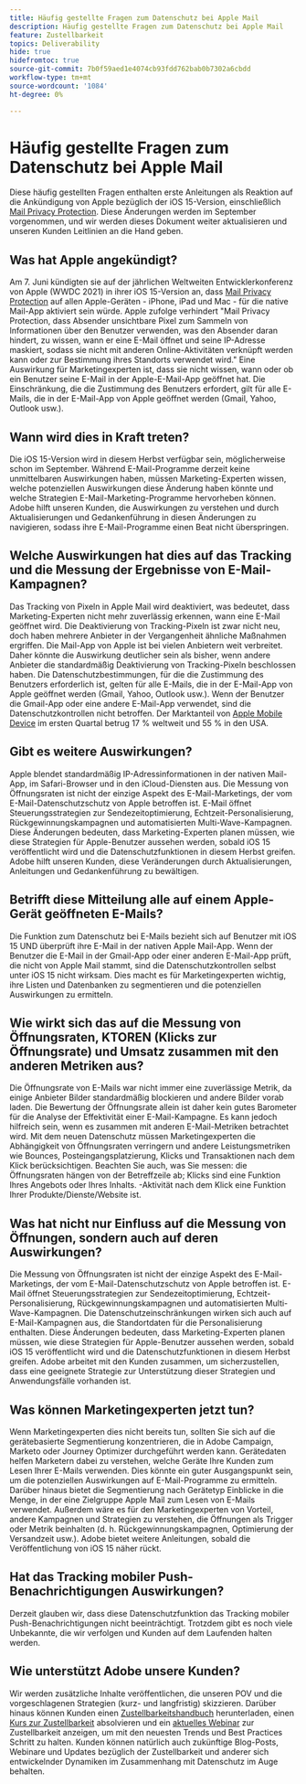 ```yaml
---
title: Häufig gestellte Fragen zum Datenschutz bei Apple Mail
description: Häufig gestellte Fragen zum Datenschutz bei Apple Mail
feature: Zustellbarkeit
topics: Deliverability
hide: true
hidefromtoc: true
source-git-commit: 7b0f59aed1e4074cb93fdd762bab0b7302a6cbdd
workflow-type: tm+mt
source-wordcount: '1084'
ht-degree: 0%

---
```


# Häufig gestellte Fragen zum Datenschutz bei Apple Mail

Diese häufig gestellten Fragen enthalten erste Anleitungen als Reaktion auf die Ankündigung von Apple bezüglich der iOS 15-Version, einschließlich [Mail Privacy Protection](https://www.apple.com/newsroom/2021/06/apple-advances-its-privacy-leadership-with-ios-15-ipados-15-macos-monterey-and-watchos-8/). Diese Änderungen werden im September vorgenommen, und wir werden dieses Dokument weiter aktualisieren und unseren Kunden Leitlinien an die Hand geben.

## Was hat Apple angekündigt?

Am 7. Juni kündigten sie auf der jährlichen Weltweiten Entwicklerkonferenz von Apple (WWDC 2021) in ihrer iOS 15-Version an, dass [Mail Privacy Protection](https://www.apple.com/newsroom/2021/06/apple-advances-its-privacy-leadership-with-ios-15-ipados-15-macos-monterey-and-watchos-8/) auf allen Apple-Geräten - iPhone, iPad und Mac - für die native Mail-App aktiviert sein würde. Apple zufolge verhindert &quot;Mail Privacy Protection, dass Absender unsichtbare Pixel zum Sammeln von Informationen über den Benutzer verwenden, was den Absender daran hindert, zu wissen, wann er eine E-Mail öffnet und seine IP-Adresse maskiert, sodass sie nicht mit anderen Online-Aktivitäten verknüpft werden kann oder zur Bestimmung ihres Standorts verwendet wird.&quot; Eine Auswirkung für Marketingexperten ist, dass sie nicht wissen, wann oder ob ein Benutzer seine E-Mail in der Apple-E-Mail-App geöffnet hat. Die Einschränkung, die die Zustimmung des Benutzers erfordert, gilt für alle E-Mails, die in der E-Mail-App von Apple geöffnet werden (Gmail, Yahoo, Outlook usw.).

## Wann wird dies in Kraft treten?

Die iOS 15-Version wird in diesem Herbst verfügbar sein, möglicherweise schon im September. Während E-Mail-Programme derzeit keine unmittelbaren Auswirkungen haben, müssen Marketing-Experten wissen, welche potenziellen Auswirkungen diese Änderung haben könnte und welche Strategien E-Mail-Marketing-Programme hervorheben können. Adobe hilft unseren Kunden, die Auswirkungen zu verstehen und durch Aktualisierungen und Gedankenführung in diesen Änderungen zu navigieren, sodass ihre E-Mail-Programme einen Beat nicht überspringen.

## Welche Auswirkungen hat dies auf das Tracking und die Messung der Ergebnisse von E-Mail-Kampagnen?

Das Tracking von Pixeln in Apple Mail wird deaktiviert, was bedeutet, dass Marketing-Experten nicht mehr zuverlässig erkennen, wann eine E-Mail geöffnet wird. Die Deaktivierung von Tracking-Pixeln ist zwar nicht neu, doch haben mehrere Anbieter in der Vergangenheit ähnliche Maßnahmen ergriffen. Die Mail-App von Apple ist bei vielen Anbietern weit verbreitet. Daher könnte die Auswirkung deutlicher sein als bisher, wenn andere Anbieter die standardmäßig Deaktivierung von Tracking-Pixeln beschlossen haben. Die Datenschutzbestimmungen, für die die Zustimmung des Benutzers erforderlich ist, gelten für alle E-Mails, die in der E-Mail-App von Apple geöffnet werden (Gmail, Yahoo, Outlook usw.). Wenn der Benutzer die Gmail-App oder eine andere E-Mail-App verwendet, sind die Datenschutzkontrollen nicht betroffen. Der Marktanteil von [Apple Mobile Device](https://www.counterpointresearch.com/global-smartphone-share/) im ersten Quartal betrug 17 % weltweit und 55 % in den USA.

## Gibt es weitere Auswirkungen?

Apple blendet standardmäßig IP-Adressinformationen in der nativen Mail-App, im Safari-Browser und in den iCloud-Diensten aus. Die Messung von Öffnungsraten ist nicht der einzige Aspekt des E-Mail-Marketings, der vom E-Mail-Datenschutzschutz von Apple betroffen ist. E-Mail öffnet Steuerungsstrategien zur Sendezeitoptimierung, Echtzeit-Personalisierung, Rückgewinnungskampagnen und automatisierten Multi-Wave-Kampagnen. Diese Änderungen bedeuten, dass Marketing-Experten planen müssen, wie diese Strategien für Apple-Benutzer aussehen werden, sobald iOS 15 veröffentlicht wird und die Datenschutzfunktionen in diesem Herbst greifen. Adobe hilft unseren Kunden, diese Veränderungen durch Aktualisierungen, Anleitungen und Gedankenführung zu bewältigen.

## Betrifft diese Mitteilung alle auf einem Apple-Gerät geöffneten E-Mails?

Die Funktion zum Datenschutz bei E-Mails bezieht sich auf Benutzer mit iOS 15 UND überprüft ihre E-Mail in der nativen Apple Mail-App. Wenn der Benutzer die E-Mail in der Gmail-App oder einer anderen E-Mail-App prüft, die nicht von Apple Mail stammt, sind die Datenschutzkontrollen selbst unter iOS 15 nicht wirksam. Dies macht es für Marketingexperten wichtig, ihre Listen und Datenbanken zu segmentieren und die potenziellen Auswirkungen zu ermitteln.

## Wie wirkt sich das auf die Messung von Öffnungsraten, KTOREN (Klicks zur Öffnungsrate) und Umsatz zusammen mit den anderen Metriken aus?

Die Öffnungsrate von E-Mails war nicht immer eine zuverlässige Metrik, da einige Anbieter Bilder standardmäßig blockieren und andere Bilder vorab laden. Die Bewertung der Öffnungsrate allein ist daher kein gutes Barometer für die Analyse der Effektivität einer E-Mail-Kampagne. Es kann jedoch hilfreich sein, wenn es zusammen mit anderen E-Mail-Metriken betrachtet wird. Mit dem neuen Datenschutz müssen Marketingexperten die Abhängigkeit von Öffnungsraten verringern und andere Leistungsmetriken wie Bounces, Posteingangsplatzierung, Klicks und Transaktionen nach dem Klick berücksichtigen. Beachten Sie auch, was Sie messen: die Öffnungsraten hängen von der Betreffzeile ab; Klicks sind eine Funktion Ihres Angebots oder Ihres Inhalts. -Aktivität nach dem Klick eine Funktion Ihrer Produkte/Dienste/Website ist.

## Was hat nicht nur Einfluss auf die Messung von Öffnungen, sondern auch auf deren Auswirkungen?

Die Messung von Öffnungsraten ist nicht der einzige Aspekt des E-Mail-Marketings, der vom E-Mail-Datenschutzschutz von Apple betroffen ist. E-Mail öffnet Steuerungsstrategien zur Sendezeitoptimierung, Echtzeit-Personalisierung, Rückgewinnungskampagnen und automatisierten Multi-Wave-Kampagnen. Die Datenschutzeinschränkungen wirken sich auch auf E-Mail-Kampagnen aus, die Standortdaten für die Personalisierung enthalten. Diese Änderungen bedeuten, dass Marketing-Experten planen müssen, wie diese Strategien für Apple-Benutzer aussehen werden, sobald iOS 15 veröffentlicht wird und die Datenschutzfunktionen in diesem Herbst greifen. Adobe arbeitet mit den Kunden zusammen, um sicherzustellen, dass eine geeignete Strategie zur Unterstützung dieser Strategien und Anwendungsfälle vorhanden ist.

## Was können Marketingexperten jetzt tun?

Wenn Marketingexperten dies nicht bereits tun, sollten Sie sich auf die gerätebasierte Segmentierung konzentrieren, die in Adobe Campaign, Marketo oder Journey Optimizer durchgeführt werden kann. Gerätedaten helfen Marketern dabei zu verstehen, welche Geräte Ihre Kunden zum Lesen Ihrer E-Mails verwenden. Dies könnte ein guter Ausgangspunkt sein, um die potenziellen Auswirkungen auf E-Mail-Programme zu ermitteln. Darüber hinaus bietet die Segmentierung nach Gerätetyp Einblicke in die Menge, in der eine Zielgruppe Apple Mail zum Lesen von E-Mails verwendet. Außerdem wäre es für den Marketingexperten von Vorteil, andere Kampagnen und Strategien zu verstehen, die Öffnungen als Trigger oder Metrik beinhalten (d. h. Rückgewinnungskampagnen, Optimierung der Versandzeit usw.). Adobe bietet weitere Anleitungen, sobald die Veröffentlichung von iOS 15 näher rückt.

## Hat das Tracking mobiler Push-Benachrichtigungen Auswirkungen?

Derzeit glauben wir, dass diese Datenschutzfunktion das Tracking mobiler Push-Benachrichtigungen nicht beeinträchtigt. Trotzdem gibt es noch viele Unbekannte, die wir verfolgen und Kunden auf dem Laufenden halten werden.

## Wie unterstützt Adobe unsere Kunden?

Wir werden zusätzliche Inhalte veröffentlichen, die unseren POV und die vorgeschlagenen Strategien (kurz- und langfristig) skizzieren. Darüber hinaus können Kunden einen [Zustellbarkeitshandbuch](../introduction.md) herunterladen, einen [Kurs zur Zustellbarkeit](http://bit.ly/Deliverability-Course) absolvieren und ein [aktuelles Webinar](https://primetime.bluejeans.com/a2m/events/playback/29edda30-a9b8-4e4b-a460-e829c02c912a) zur Zustellbarkeit anzeigen, um mit den neuesten Trends und Best Practices Schritt zu halten. Kunden können natürlich auch zukünftige Blog-Posts, Webinare und Updates bezüglich der Zustellbarkeit und anderer sich entwickelnder Dynamiken im Zusammenhang mit Datenschutz im Auge behalten.
